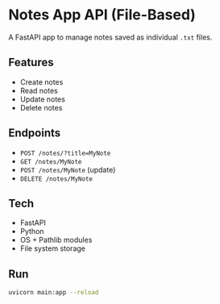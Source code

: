   # Notes App API (File-Based)

A FastAPI app to manage notes saved as individual `.txt` files.

## Features

- Create notes
- Read notes
- Update notes
- Delete notes

## Endpoints

- `POST /notes/?title=MyNote`
- `GET /notes/MyNote`
- `POST /notes/MyNote` (update)
- `DELETE /notes/MyNote`

## Tech

- FastAPI
- Python
- OS + Pathlib modules
- File system storage

## Run

```bash
uvicorn main:app --reload
  